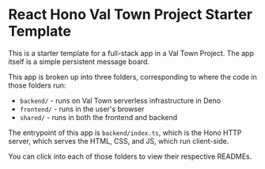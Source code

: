 # React Hono Val Town Project Starter Template

This is a starter template for a full-stack app in a Val Town Project. The app itself is a simple persistent message board.

This app is broken up into three folders, corresponding to where the code in those folders run:

- `backend/` - runs on Val Town serverless infrastructure in Deno
- `frontend/` - runs in the user's browser
- `shared/` - runs in both the frontend and backend

The entrypoint of this app is `backend/index.ts`, which is the Hono HTTP server, which serves the HTML, CSS, and JS, which run client-side.

You can click into each of those folders to view their respective READMEs.